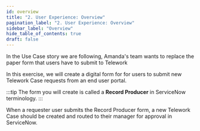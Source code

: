 ```yaml
---
id: overview
title: "2. User Experience: Overview"
pagination_label: "2. User Experience: Overview" 
sidebar_label: "Overview"
hide_table_of_contents: true
draft: false
---
```


In the Use Case story we are following, Amanda's team wants to replace the paper form that users have to submit to Telework

In this exercise, we will create a digital form for for users to submit new Telework Case requests from an end user portal. 

:::tip
The form you will create is called a **Record Producer** in ServiceNow terminology.
:::

When a requester user submits the Record Producer form, a new Telework Case should be created and routed to their manager for approval in ServiceNow. 